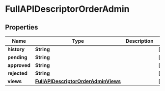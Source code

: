 

# FullAPIDescriptorOrderAdmin


## Properties

| Name | Type | Description | Notes |
|------------ | ------------- | ------------- | -------------|
|**history** | **String** |  |  [optional] |
|**pending** | **String** |  |  [optional] |
|**approved** | **String** |  |  [optional] |
|**rejected** | **String** |  |  [optional] |
|**views** | [**FullAPIDescriptorOrderAdminViews**](FullAPIDescriptorOrderAdminViews.md) |  |  [optional] |



